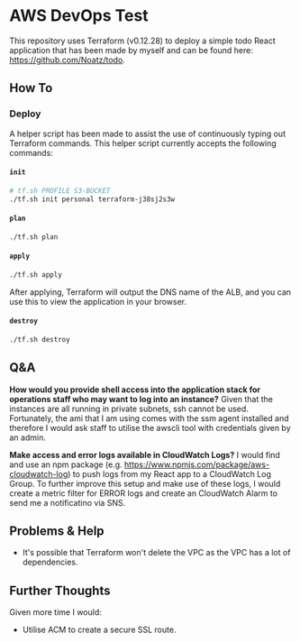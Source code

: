 # AWS DevOps Test

This repository uses Terraform (v0.12.28) to deploy a simple todo React application that has been made by myself and can be found here: https://github.com/Noatz/todo.

## How To

### Deploy

A helper script has been made to assist the use of continuously typing out Terraform commands. This helper script currently accepts the following commands:

#### `init`

```bash
# tf.sh PROFILE S3-BUCKET
./tf.sh init personal terraform-j38sj2s3w
```

#### `plan`

```bash
./tf.sh plan
```

#### `apply`

```bash
./tf.sh apply
```

After applying, Terraform will output the DNS name of the ALB, and you can use this to view the application in your browser.

#### `destroy`

```bash
./tf.sh destroy
```

## Q&A

**How would you provide shell access into the application stack for operations staff who may want to log into an instance?** Given that the instances are all running in private subnets, ssh cannot be used. Fortunately, the ami that I am using comes with the ssm agent installed and therefore I would ask staff to utilise the awscli tool with credentials given by an admin.

**Make access and error logs available in CloudWatch Logs?** I would find and use an npm package (e.g. https://www.npmjs.com/package/aws-cloudwatch-log) to push logs from my React app to a CloudWatch Log Group. To further improve this setup and make use of these logs, I would create a metric filter for ERROR logs and create an CloudWatch Alarm to send me a notificatino via SNS.

## Problems & Help

- It's possible that Terraform won't delete the VPC as the VPC has a lot of dependencies.

## Further Thoughts

Given more time I would:

- Utilise ACM to create a secure SSL route.
